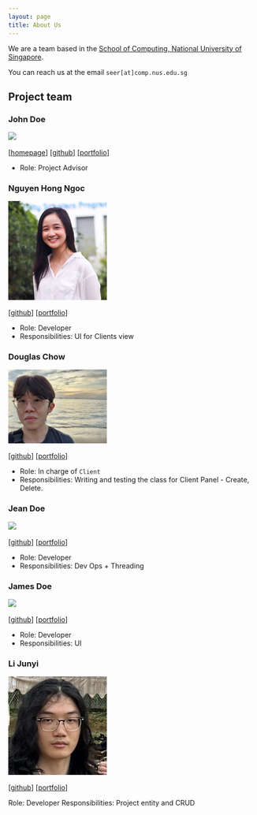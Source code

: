 ```yaml
---
layout: page
title: About Us
---
```


We are a team based in the [School of Computing, National University of Singapore](http://www.comp.nus.edu.sg).

You can reach us at the email `seer[at]comp.nus.edu.sg`

## Project team

### John Doe

<img src="images/johndoe.png" width="200px">

[[homepage](http://www.comp.nus.edu.sg/~damithch)]
[[github](https://github.com/johndoe)]
[[portfolio](team/johndoe.md)]

* Role: Project Advisor

### Nguyen Hong Ngoc 

<img src="images/rubynguyen07.png" width="200px">

[[github](http://github.com/RubyNguyen07)]
[[portfolio](team/rubynguyen07.md)]

* Role: Developer
* Responsibilities: UI for Clients view 

### Douglas Chow

<img src="images/douglch.png" width="200px">

[[github](http://github.com/douglch)] [[portfolio](team/douglch.md)]

* Role: In charge of `Client`
* Responsibilities: Writing and testing the class for Client Panel - Create, Delete.

### Jean Doe

<img src="images/johndoe.png" width="200px">

[[github](http://github.com/johndoe)]
[[portfolio](team/johndoe.md)]

* Role: Developer
* Responsibilities: Dev Ops + Threading

### James Doe

<img src="images/johndoe.png" width="200px">

[[github](http://github.com/johndoe)]
[[portfolio](team/johndoe.md)]

* Role: Developer
* Responsibilities: UI

### Li Junyi

<img src="images/immanuelhume.png" width="200px">

[[github](http://github.com/immanuelhume)]
[[portfolio](team/immanuelhume.md)]

Role: Developer
Responsibilities: Project entity and CRUD
